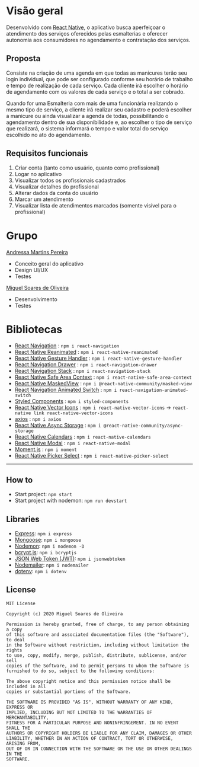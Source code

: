 # Visão geral

Desenvolvido com [React Native](https://reactnative.dev/), o aplicativo busca aperfeiçoar o atendimento dos serviços oferecidos pelas esmalterias e oferecer autonomia aos consumidores no agendamento e contratação dos serviços.

## Proposta

Consiste na criação de uma agenda em que todas as manicures terão seu login individual, que pode ser configurado conforme seu horário de trabalho e tempo de realização de cada serviço. Cada cliente irá escolher o horário de agendamento com os valores de cada serviço e o total a ser cobrado.

Quando for uma Esmalteria com mais de uma funcionária realizando o mesmo tipo de serviço, a cliente irá realizar seu cadastro e poderá escolher a manicure ou ainda visualizar a agenda de todas, possibilitando o agendamento dentro de sua disponibilidade e, ao escolher o tipo de serviço que realizará, o sistema informará o tempo e valor total do serviço escolhido no ato do agendamento.

## Requisitos funcionais

1. Criar conta (tanto como usuário, quanto como profissional)
2. Logar no aplicativo
3. Visualizar todos os profissionais cadastrados
4. Visualizar detalhes do profissional
5. Alterar dados da conta do usuário
6. Marcar um atendimento
7. Visualizar lista de atendimentos marcados (somente visível para o profissional)

# Grupo

[Andressa Martins Pereira](https://www.facebook.com/andressa.martinspereira)
- Conceito geral do aplicativo
- Design UI/UX
- Testes

[Miguel Soares de Oliveira](https://www.facebook.com/miguelosoares)
- Desenvolvimento
- Testes

# Bibliotecas

- [React Navigation](https://github.com/react-navigation/react-navigation) : `npm i react-navigation`
- [React Native Reanimated](https://github.com/software-mansion/react-native-reanimated) : `npm i react-native-reanimated`
- [React Native Gesture Handler](https://github.com/software-mansion/react-native-gesture-handler) : `npm i react-native-gesture-handler`
- [React Navigation Drawer](https://github.com/react-navigation/drawer) : `npm i react-navigation-drawer`
- [React Navigation Stack](https://github.com/react-navigation/stack) : `npm i react-navigation-stack`
- [React Native Safe Area Context](https://github.com/th3rdwave/react-native-safe-area-context) : `npm i react-native-safe-area-context`
- [React Native MaskedView](https://github.com/react-native-community/react-native-masked-view) : `npm i @react-native-community/masked-view`
- [React Navigation Animated Switch](https://github.com/react-navigation/animated-switch) : `npm i react-navigation-animated-switch`
- [Styled Components](https://github.com/styled-components/styled-components) : `npm i styled-components`
- [React Native Vector Icons](https://github.com/oblador/react-native-vector-icons) : `npm i react-native-vector-icons` -> `react-native link react-native-vector-icons`
- [axios](https://github.com/axios/axios) : `npm i axios`
- [React Native Async Storage](https://github.com/react-native-community/async-storage) : `npm i @react-native-community/async-storage`
- [React Native Calendars](https://github.com/wix/react-native-calendars) : `npm i react-native-calendars`
- [React Native Modal](https://github.com/react-native-community/react-native-modal) : `npm i react-native-modal`
- [Moment.js](https://github.com/moment/moment/) : `npm i moment`
- [React Native Picker Select](https://github.com/lawnstarter/react-native-picker-select) : `npm i react-native-picker-select`

---

## How to

- Start project: `npm start`
- Start project with nodemon: `npm run devstart`

## Libraries

- [Express](https://github.com/expressjs/express): `npm i express`
- [Mongoose](https://github.com/Automattic/mongoose): `npm i mongoose`
- [Nodemon](https://github.com/remy/nodemon): `npm i nodemon -D`
- [bcrypt.js](https://github.com/dcodeIO/bcrypt.js): `npm i bcryptjs`
- [JSON Web Token (JWT)](https://github.com/auth0/node-jsonwebtoken): `npm i jsonwebtoken`
- [Nodemailer](https://github.com/nodemailer/nodemailer): `npm i nodemailer`
- [dotenv](https://github.com/motdotla/dotenv): `npm i dotenv`

## License

    MIT License

    Copyright (c) 2020 Miguel Soares de Oliveira

    Permission is hereby granted, free of charge, to any person obtaining a copy
    of this software and associated documentation files (the "Software"), to deal
    in the Software without restriction, including without limitation the rights
    to use, copy, modify, merge, publish, distribute, sublicense, and/or sell
    copies of the Software, and to permit persons to whom the Software is
    furnished to do so, subject to the following conditions:

    The above copyright notice and this permission notice shall be included in all
    copies or substantial portions of the Software.

    THE SOFTWARE IS PROVIDED "AS IS", WITHOUT WARRANTY OF ANY KIND, EXPRESS OR
    IMPLIED, INCLUDING BUT NOT LIMITED TO THE WARRANTIES OF MERCHANTABILITY,
    FITNESS FOR A PARTICULAR PURPOSE AND NONINFRINGEMENT. IN NO EVENT SHALL THE
    AUTHORS OR COPYRIGHT HOLDERS BE LIABLE FOR ANY CLAIM, DAMAGES OR OTHER
    LIABILITY, WHETHER IN AN ACTION OF CONTRACT, TORT OR OTHERWISE, ARISING FROM,
    OUT OF OR IN CONNECTION WITH THE SOFTWARE OR THE USE OR OTHER DEALINGS IN THE
    SOFTWARE.
